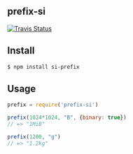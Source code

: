 ## prefix-si

<a href="https://travis-ci.org/mleko/js-prefix-si"><img alt="Travis Status" src="https://travis-ci.org/mleko/js-prefix-si.svg?branch=master&label=travis&style=flat"></a>

## Install

```bash
$ npm install si-prefix
```

## Usage

```js
prefix = require('prefix-si')

prefix(1024*1024, "B", {binary: true})
// => "1MiB"

prefix(1200, "g")
// => "1.2kg"
```
